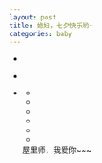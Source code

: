 ```yaml
---
layout: post
title: 媳妇，七夕快乐哟~
categories: baby
---
```


<!DOCTYPE html PUBLIC "-//W3C//DTD XHTML 1.0 Transitional//EN" "http://www.w3.org/TR/xhtml1/DTD/xhtml1-transitional.dtd">
<html xmlns="http://www.w3.org/1999/xhtml">
<head>
<meta http-equiv="Content-Type" content="text/html; charset=utf-8" />
<title>屋里师幸福哦~</title>
<link rel="shortcut icon" href="./love.ico" type="image/x-icon" />
<link rel='stylesheet' href='./css/55c16d94000109f300000000.css' />
<link rel='stylesheet' href='./css/55c16dab0001286100000000.css' />
<link rel='stylesheet' href='./css/55c16dc00001fa1a00000000.css' />
<link rel='stylesheet' href='./css/55c16dda0001113100000000.css' />
<script type="text/javascript" src="./js/55ac9a860001a6c500000000.js"></script>
<script type="text/javascript" src="./js/55ac9ea30001ace700000000.js"></script>
<script type="text/javascript" src="./js/55c16c910001e21b00000000.js"></script>
</head>
<body>
<div id='content'>
    <ul class='content-wrap'>
        <!-- 第一副画面 -->
        <li>
            <!-- 背景 -->
            <div class="a_background">
                <div class="a_background_top"></div>
                <div class="a_background_middle"></div>
                <div class="a_background_botton"></div>
            </div>
            <!-- 云 -->
            <div class="cloudArea">
                <div class="cloud cloud1"></div>
                <div class="cloud cloud2"></div>
            </div>
            <!-- 太阳 -->
            <div id="sun"></div>
        </li>
        <!-- 第二副画面 -->
        <li>
            <!-- 背景图 -->
            <div class="b_background"></div>
            <div class="b_background_preload"></div>
            <!-- 商店 -->
            <div class="shop">
                <div class="door">
                    <div class="door-left"></div>
                    <div class="door-right"></div>
                </div>
                <!-- 灯 -->
                <div class="lamp"></div>
            </div>
            <!-- 鸟 -->
            <div class="bird"></div>
        </li>
        <!-- 第三副画面 -->
        <li>
            <!-- 背景图 -->
            <div class="c_background">
                <div class="c_background_top"></div>
                <div class="c_background_middle"></div>
                <div class="c_background_botton"></div>
            </div>
            <!-- 小女孩 -->
            <div class="girl"></div>
            <div class="bridge-bottom">
                <div class="water">
                    <div id="water1" class="water_1"></div>
                    <div id="water2" class="water_2"></div>
                    <div id="water3" class="water_3"></div>
                    <div id="water4" class="water_4"></div>
                </div>
            </div>
            <!-- 星星 -->
            <ul class="stars">
                <li class="stars1"></li>
                <li class="stars2"></li>
                <li class="stars3"></li>
                <li class="stars4"></li>
                <li class="stars5"></li>
                <li class="stars6"></li>
            </ul>
            <div class="logo">屋里师，我爱你~~~</div>
        </li>
    </ul>
    <!-- 雪花 -->
    <div id="snowflake"></div>
    <!-- 小男孩 -->
    <div id="boy" class="charector"></div>
</div>
</body>
</html>
